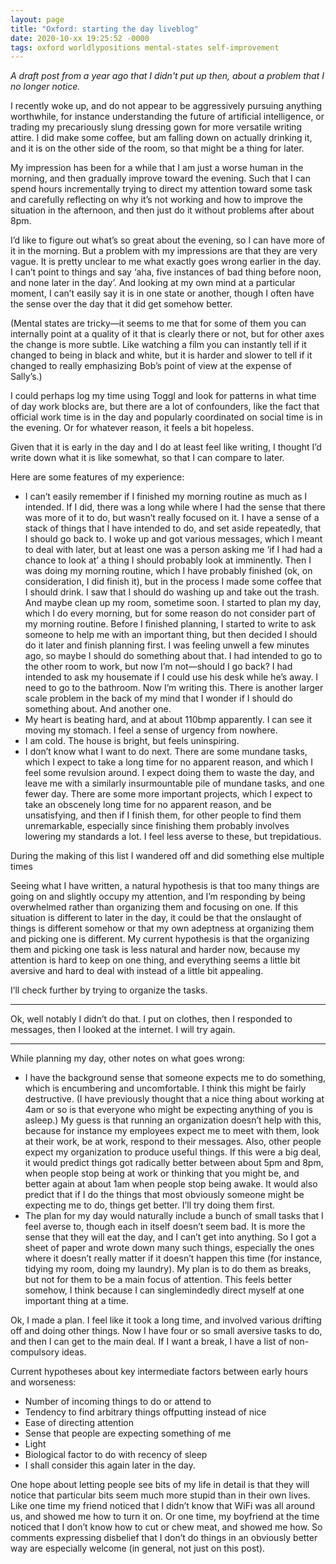```yaml
---
layout: page
title: "Oxford: starting the day liveblog"
date: 2020-10-xx 19:25:52 -0000
tags: oxford worldlypositions mental-states self-improvement
---
```

*A draft post from a year ago that I didn't put up then, about a problem that I no longer notice.*

I recently woke up, and do not appear to be aggressively pursuing anything worthwhile, for instance understanding the future of artificial intelligence, or trading my precariously slung dressing gown for more versatile writing attire. I did make some coffee, but am falling down on actually drinking it, and it is on the other side of the room, so that might be a thing for later.

My impression has been for a while that I am just a worse human in the morning, and then gradually improve toward the evening. Such that I can spend hours incrementally trying to direct my attention toward some task and carefully reflecting on why it’s not working and how to improve the situation in the afternoon, and then just do it without problems after about 8pm.

I’d like to figure out what’s so great about the evening, so I can have more of it in the morning. But a problem with my impressions are that they are very vague. It is pretty unclear to me what exactly goes wrong earlier in the day. I can’t point to things and say ‘aha, five instances of bad thing before noon, and none later in the day’. And looking at my own mind at a particular moment, I can’t easily say it is in one state or another, though I often have the sense over the day that it did get somehow better.

(Mental states are tricky—it seems to me that for some of them you can internally point at a quality of it that is clearly there or not, but for other axes the change is more subtle. Like watching a film you can instantly tell if it changed to being in black and white, but it is harder and slower to tell if it changed to really emphasizing Bob’s point of view at the expense of Sally’s.)

I could perhaps log my time using Toggl and look for patterns in what time of day work blocks are, but there are a lot of confounders, like the fact that official work time is in the day and popularly coordinated on social time is in the evening. Or for whatever reason, it feels a bit hopeless.

Given that it is early in the day and I do at least feel like writing, I thought I’d write down what it is like somewhat, so that I can compare to later.

Here are some features of my experience:

- I can’t easily remember if I finished my morning routine as much as I intended. If I did, there was a long while where I had the sense that there was more of it to do, but wasn’t really focused on it.
I have a sense of a stack of things that I have intended to do, and set aside repeatedly, that I should go back to. I woke up and got various messages, which I meant to deal with later, but at least one was a person asking me ‘if I had had a chance to look at’ a thing I should probably look at imminently. Then I was doing my morning routine, which I have probably finished (ok, on consideration, I did finish it), but in the process I made some coffee that I should drink. I saw that I should do washing up and take out the trash. And maybe clean up my room, sometime soon. I started to plan my day, which I do every morning, but for some reason do not consider part of my morning routine. Before I finished planning, I started to write to ask someone to help me with an important thing, but then decided I should do it later and finish planning first. I was feeling unwell a few minutes ago, so maybe I should do something about that. I had intended to go to the other room to work, but now I’m not—should I go back? I had intended to ask my housemate if I could use his desk while he’s away. I need to go to the bathroom. Now I’m writing this. There is another larger scale problem in the back of my mind that I wonder if I should do something about. And another one.
- My heart is beating hard, and at about 110bmp apparently. I can see it moving my stomach. I feel a sense of urgency from nowhere.
- I am cold. The house is bright, but feels uninspiring.
- I don’t know what I want to do next. There are some mundane tasks, which I expect to take a long time for no apparent reason, and which I feel some revulsion around. I expect doing them to waste the day, and leave me with a similarly insurmountable pile of mundane tasks, and one fewer day. There are some more important projects, which I expect to take an obscenely long time for no apparent reason, and be unsatisfying, and then if I finish them, for other people to find them unremarkable, especially since finishing them probably involves lowering my standards a lot. I feel less averse to these, but trepidatious.

During the making of this list I wandered off and did something else multiple times

Seeing what I have written, a natural hypothesis is that too many things are going on and slightly occupy my attention, and I’m responding by being overwhelmed rather than organizing them and focusing on one. If this situation is different to later in the day, it could be that the onslaught of things is different somehow or that my own adeptness at organizing them and picking one is different. My current hypothesis is that the organizing them and picking one task is less natural and harder now, because my attention is hard to keep on one thing, and everything seems a little bit aversive and hard to deal with instead of a little bit appealing.

I’ll check further by trying to organize the tasks.

***

Ok, well notably I didn’t do that. I put on clothes, then I responded to messages, then I looked at the internet. I will try again.

***

While planning my day, other notes on what goes wrong:

- I have the background sense that someone expects me to do something, which is encumbering and uncomfortable. I think this might be fairly destructive. (I have previously thought that a nice thing about working at 4am or so is that everyone who might be expecting anything of you is asleep.) My guess is that running an organization doesn’t help with this, because for instance my employees expect me to meet with them, look at their work, be at work, respond to their messages. Also, other people expect my organization to produce useful things. If this were a big deal, it would predict things got radically better between about 5pm and 8pm, when people stop being at work or thinking that you might be, and better again at about 1am when people stop being awake. It would also predict that if I do the things that most obviously someone might be expecting me to do, things get better. I’ll try doing them first.
- The plan for my day would naturally include a bunch of small tasks that I feel averse to, though each in itself doesn’t seem bad. It is more the sense that they will eat the day, and I can’t get into anything. So I got a sheet of paper and wrote down many such things, especially the ones where it doesn’t really matter if it doesn’t happen this time (for instance, tidying my room, doing my laundry). My plan is to do them as breaks, but not for them to be a main focus of attention. This feels better somehow, I think because I can singlemindedly direct myself at one important thing at a time.

Ok, I made a plan. I feel like it took a long time, and involved various drifting off and doing other things. Now I have four or so small aversive tasks to do, and then I can get to the main deal. If I want a break, I have a list of non-compulsory ideas.

Current hypotheses about key intermediate factors between early hours and worseness:

- Number of incoming things to do or attend to
- Tendency to find arbitrary things offputting instead of nice
- Ease of directing attention
- Sense that people are expecting something of me
- Light
- Biological factor to do with recency of sleep
- I shall consider this again later in the day.

One hope about letting people see bits of my life in detail is that they will notice that particular bits seem much more stupid than in their own lives. Like one time my friend noticed that I didn’t know that WiFi was all around us, and showed me how to turn it on. Or one time, my boyfriend at the time noticed that I don’t know how to cut or chew meat, and showed me how. So comments expressing disbelief that I don’t do things in an obviously better way are especially welcome (in general, not just on this post).
